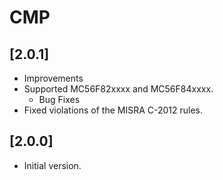 # CMP

## [2.0.1]

- Improvements
- Supported MC56F82xxxx and MC56F84xxxx.
  - Bug Fixes
- Fixed violations of the MISRA C-2012 rules.

## [2.0.0]

- Initial version.
